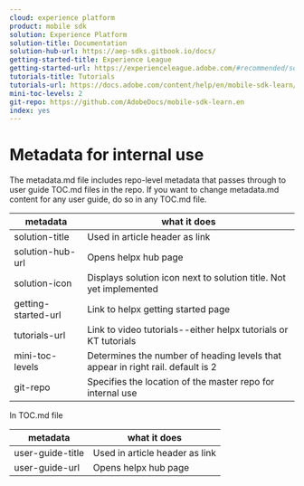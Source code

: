 ```yaml
---
cloud: experience platform
product: mobile sdk
solution: Experience Platform
solution-title: Documentation
solution-hub-url: https://aep-sdks.gitbook.io/docs/
getting-started-title: Experience League
getting-started-url: https://experienceleague.adobe.com/#recommended/solutions/experience-platform
tutorials-title: Tutorials
tutorials-url: https://docs.adobe.com/content/help/en/mobile-sdk-learn/tutorials/overview.html
mini-toc-levels: 2
git-repo: https://github.com/AdobeDocs/mobile-sdk-learn.en
index: yes
---
```


# Metadata for internal use

The metadata.md file includes repo-level metadata that passes through to user guide TOC.md files in the repo. If you want to change metadata.md content for any user guide, do so in any TOC.md file.

| metadata | what it does |
|--- |--- |
| solution-title | Used in article header as link |
| solution-hub-url | Opens helpx hub page |
| solution-icon | Displays solution icon next to solution title. Not yet implemented |
| getting-started-url | Link to helpx getting started page |
| tutorials-url | Link to video tutorials--either helpx tutorials or KT tutorials |
| mini-toc-levels | Determines the number of heading levels that appear in right rail. default is 2 |
| git-repo | Specifies the location of the master repo for internal use |

In TOC.md file

| metadata | what it does |
|--- |--- |
| user-guide-title | Used in article header as link |
| user-guide-url | Opens helpx hub page |
